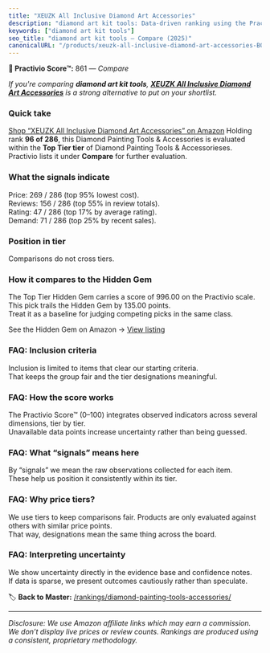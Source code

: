 ```yaml
---
title: "XEUZK All Inclusive Diamond Art Accessories"
description: "diamond art kit tools: Data-driven ranking using the Practivio Score™. Positioned by quality, value, demand, findability, momentum."
keywords: ["diamond art kit tools"]
seo_title: "diamond art kit tools — Compare (2025)"
canonicalURL: "/products/xeuzk-all-inclusive-diamond-art-accessories-B0DNVXKDXY/"
---
```


**🛒 Practivio Score™:** 861 — _Compare_


*If you're comparing **diamond art kit tools**, **[XEUZK All Inclusive Diamond Art Accessories](https://www.amazon.com/dp/B0DNVXKDXY?tag=practivio-20)** is a strong alternative to put on your shortlist.*
### Quick take
[Shop “XEUZK All Inclusive Diamond Art Accessories” on Amazon](https://www.amazon.com/dp/B0DNVXKDXY?tag=practivio-20)
Holding rank **96 of 286**, this Diamond Painting Tools & Accessories is evaluated within the **Top Tier tier** of Diamond Painting Tools & Accessorieses.  
Practivio lists it under **Compare** for further evaluation.

### What the signals indicate
Price: 269 / 286 (top 95% lowest cost).  
Reviews: 156 / 286 (top 55% in review totals).  
Rating: 47 / 286 (top 17% by average rating).  
Demand: 71 / 286 (top 25% by recent sales).

### Position in tier
Comparisons do not cross tiers.

### How it compares to the Hidden Gem
The Top Tier Hidden Gem carries a score of 996.00 on the Practivio scale.  
This pick trails the Hidden Gem by 135.00 points.  
Treat it as a baseline for judging competing picks in the same class.  

See the Hidden Gem on Amazon → [View listing](https://www.amazon.com/dp/B09CKQY6GN?tag=practivio-20)

### FAQ: Inclusion criteria
Inclusion is limited to items that clear our starting criteria.  
That keeps the group fair and the tier designations meaningful.

### FAQ: How the score works
The Practivio Score™ (0–100) integrates observed indicators across several dimensions, tier by tier.  
Unavailable data points increase uncertainty rather than being guessed.

### FAQ: What “signals” means here
By “signals” we mean the raw observations collected for each item.  
These help us position it consistently within its tier.

### FAQ: Why price tiers?
We use tiers to keep comparisons fair. Products are only evaluated against others with similar price points.  
That way, designations mean the same thing across the board.

### FAQ: Interpreting uncertainty
We show uncertainty directly in the evidence base and confidence notes.  
If data is sparse, we present outcomes cautiously rather than speculate.

<!-- Missing template for Compare/CompareWithinPriceClass -->


🏷️ **Back to Master:** [/rankings/diamond-painting-tools-accessories/](/rankings/diamond-painting-tools-accessories/)

---
_Disclosure: We use Amazon affiliate links which may earn a commission. We don’t display live prices or review counts. Rankings are produced using a consistent, proprietary methodology._
